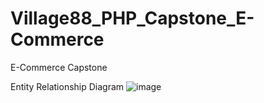 # Village88_PHP_Capstone_E-Commerce
E-Commerce Capstone 

Entity Relationship Diagram
![image](https://user-images.githubusercontent.com/61196026/221413757-46061a81-ec27-491e-9c27-a9134998a647.png)
